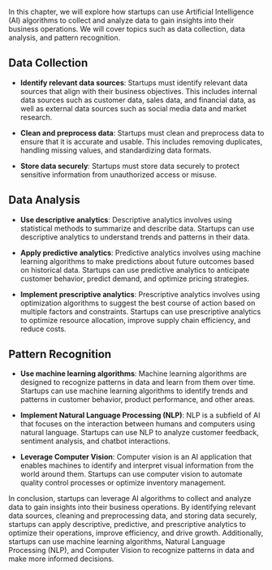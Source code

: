 

In this chapter, we will explore how startups can use Artificial Intelligence (AI) algorithms to collect and analyze data to gain insights into their business operations. We will cover topics such as data collection, data analysis, and pattern recognition.

Data Collection
---------------

* **Identify relevant data sources**: Startups must identify relevant data sources that align with their business objectives. This includes internal data sources such as customer data, sales data, and financial data, as well as external data sources such as social media data and market research.

* **Clean and preprocess data**: Startups must clean and preprocess data to ensure that it is accurate and usable. This includes removing duplicates, handling missing values, and standardizing data formats.

* **Store data securely**: Startups must store data securely to protect sensitive information from unauthorized access or misuse.

Data Analysis
-------------

* **Use descriptive analytics**: Descriptive analytics involves using statistical methods to summarize and describe data. Startups can use descriptive analytics to understand trends and patterns in their data.

* **Apply predictive analytics**: Predictive analytics involves using machine learning algorithms to make predictions about future outcomes based on historical data. Startups can use predictive analytics to anticipate customer behavior, predict demand, and optimize pricing strategies.

* **Implement prescriptive analytics**: Prescriptive analytics involves using optimization algorithms to suggest the best course of action based on multiple factors and constraints. Startups can use prescriptive analytics to optimize resource allocation, improve supply chain efficiency, and reduce costs.

Pattern Recognition
-------------------

* **Use machine learning algorithms**: Machine learning algorithms are designed to recognize patterns in data and learn from them over time. Startups can use machine learning algorithms to identify trends and patterns in customer behavior, product performance, and other areas.

* **Implement Natural Language Processing (NLP)**: NLP is a subfield of AI that focuses on the interaction between humans and computers using natural language. Startups can use NLP to analyze customer feedback, sentiment analysis, and chatbot interactions.

* **Leverage Computer Vision**: Computer vision is an AI application that enables machines to identify and interpret visual information from the world around them. Startups can use computer vision to automate quality control processes or optimize inventory management.

In conclusion, startups can leverage AI algorithms to collect and analyze data to gain insights into their business operations. By identifying relevant data sources, cleaning and preprocessing data, and storing data securely, startups can apply descriptive, predictive, and prescriptive analytics to optimize their operations, improve efficiency, and drive growth. Additionally, startups can use machine learning algorithms, Natural Language Processing (NLP), and Computer Vision to recognize patterns in data and make more informed decisions.
